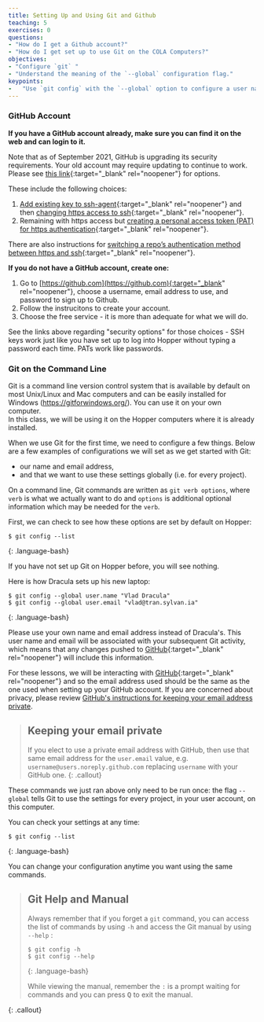 ```yaml
---
title: Setting Up and Using Git and Github
teaching: 5
exercises: 0
questions:
- "How do I get a Github account?"
- "How do I get set up to use Git on the COLA Computers?"
objectives:
- "Configure `git` "
- "Understand the meaning of the `--global` configuration flag."
keypoints:
-   "Use `git config` with the `--global` option to configure a user name and email address"
---
```


### GitHub Account

__If you have a GitHub account already, make sure you can find it on the web and can login to it.__

Note that as of September 2021, GitHub is upgrading its security requirements. Your old account may require updating to continue to work. Please see [this link](https://docs.github.com/en/github/authenticating-to-github/keeping-your-account-and-data-secure/updating-your-github-access-credentials){:target="_blank" rel="noopener"} for options.

These include the following choices:
1. [Add existing key to ssh-agent](https://docs.github.com/en/github/authenticating-to-github/connecting-to-github-with-ssh/adding-a-new-ssh-key-to-your-github-account){:target="_blank" rel="noopener"} and then [changing https access to ssh](https://docs.github.com/en/get-started/getting-started-with-git/managing-remote-repositories#switching-remote-urls-from-https-to-ssh"){:target="_blank" rel="noopener"}.
2. Remaining with https access but [creating a personal access token (PAT) for https authentication](https://docs.github.com/en/github/authenticating-to-github/keeping-your-account-and-data-secure/creating-a-personal-access-token){:target="_blank" rel="noopener"}.

There are also instructions for [switching a repo’s authentication method between https and ssh](https://docs.github.com/en/get-started/getting-started-with-git/managing-remote-repositories#switching-remote-urls-from-ssh-to-https){:target="_blank" rel="noopener"}.

__If you do not have a GitHub account, create one:__

1. Go to [https://github.com](https://github.com){:target="_blank" rel="noopener"}, choose a username, email address to use, and password to sign up to Github. 
2. Follow the instrucitons to create your account.
3. Choose the free service - it is more than adequate for what we will do.

See the links above regarding "security options" for those choices - SSH keys work just like 
you have set up to log into Hopper without typing a password each time. 
PATs work like passwords.


### Git on the Command Line

Git is a command line version control system that is available by default 
on most Unix/Linux and Mac computers and can be easily installed for Windows 
(https://gitforwindows.org/). You can use it on your own computer.  
In this class, we will be using it on the Hopper computers where it is already installed.

When we use Git for the first time,
we need to configure a few things. Below are a few examples
of configurations we will set as we get started with Git:

*   our name and email address,
*   and that we want to use these settings globally (i.e. for every project).

On a command line, Git commands are written as `git verb options`,
where `verb` is what we actually want to do and `options` is additional optional information which may be needed for the `verb`.

First, we can check to see how these options are set by default on Hopper:

~~~
$ git config --list
~~~
{: .language-bash}

If you have not set up Git on Hopper before, you will see nothing.

Here is how Dracula sets up his new laptop:

~~~
$ git config --global user.name "Vlad Dracula"
$ git config --global user.email "vlad@tran.sylvan.ia"
~~~
{: .language-bash}

Please use your own name and email address instead of Dracula's. This user name and email will be associated with your subsequent Git activity,
which means that any changes pushed to
[GitHub](https://github.com/){:target="_blank" rel="noopener"} will include this information.

For these lessons, we will be interacting with [GitHub](https://github.com/){:target="_blank" rel="noopener"} and so the email address used should be the same as the one used when setting up your GitHub account. If you are concerned about privacy, please review [GitHub's instructions for keeping your email address private][git-privacy]. 

>## Keeping your email private
>
>If you elect to use a private email address with GitHub, then use that same email address for the `user.email` value, e.g. `username@users.noreply.github.com` replacing `username` with your GitHub one.
{: .callout}


These commands we just ran above only need to be run once: the flag `--global` tells Git
to use the settings for every project, in your user account, on this computer.

You can check your settings at any time:

~~~
$ git config --list
~~~
{: .language-bash}

You can change your configuration anytime you want using the same commands.

> ## Git Help and Manual
>
> Always remember that if you forget a `git` command, you can access the list of commands by using `-h` and access the Git manual by using `--help` :
>
> ~~~
> $ git config -h
> $ git config --help
> ~~~
> {: .language-bash}
>
> While viewing the manual, remember the `:` is a prompt waiting for commands and you can press <kbd>Q</kbd> to exit the manual.
>
{: .callout}

[git-privacy]: https://help.github.com/articles/keeping-your-email-address-private/
